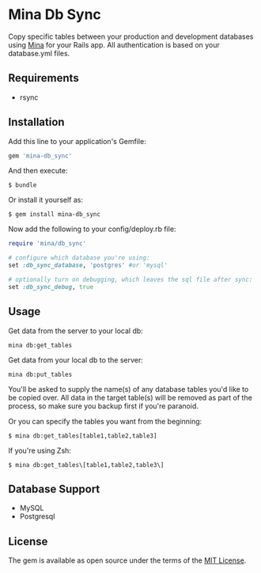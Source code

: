 # Mina Db Sync

Copy specific tables between your production and development databases
using [Mina](https://github.com/mina-deploy/mina) for your Rails app.
All authentication is based on your database.yml files.

## Requirements
* rsync

## Installation

Add this line to your application's Gemfile:

```ruby
gem 'mina-db_sync'
```

And then execute:

    $ bundle

Or install it yourself as:

    $ gem install mina-db_sync

Now add the following to your config/deploy.rb file:

```ruby
require 'mina/db_sync'

# configure which database you're using:
set :db_sync_database, 'postgres' #or 'mysql'

# optionally turn on debugging, which leaves the sql file after sync:
set :db_sync_debug, true
```

## Usage

Get data from the server to your local db:

```
mina db:get_tables
```

Get data from your local db to the server:

```
mina db:put_tables
```

You'll be asked to supply the name(s) of any database tables you'd like
to be copied over. All data in the target table(s) will be removed as part
of the process, so make sure you backup first if you're paranoid.

Or you can specify the tables you want from the beginning:

    $ mina db:get_tables[table1,table2,table3]

If you're using Zsh:

    $ mina db:get_tables\[table1,table2,table3\]

## Database Support
* MySQL
* Postgresql

## License

The gem is available as open source under the terms of the [MIT License](http://opensource.org/licenses/MIT).

